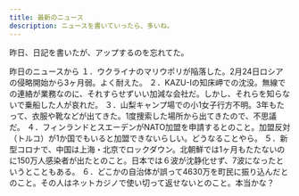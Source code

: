 ```yaml
---
title: 最新のニュース
description: ニュースを書いていったら、多いね。
---
```


昨日、日記を書いたが、アップするのを忘れてた。

昨日のニュースから
１．ウクライナのマリウポリが陥落した。2月24日ロシアの侵略開始から3ヶ月弱。よく耐えた。
２．KAZU-Iの知床岬での沈没。無線での連絡が業務なのに、それすらせずいい加減な会社だ。しかし、それらを知らないで乗船した人が哀れだ。
３．山梨キャンプ場での小1女子行方不明。3年もたって、衣服や靴などが出てきた。1度捜索した場所から出てきたので、不思議だ。
４．フィンランドとスエーデンがNATO加盟を申請するとのこと。加盟反対（トルコ）が1か国でもいると加盟できないらしい。どうなることやら。
５．新型コロナで、中国は上海・北京でロックダウン。北朝鮮では1ヶ月もたたないのに150万人感染者が出たとのこと。日本では６波が沈静化せず、7波になったというとこともある。
６．どこかの自治体が誤って4630万を町民に振り込んだとのこと。その人はネットカジノで使い切って返せないとのこと。本当かな？

